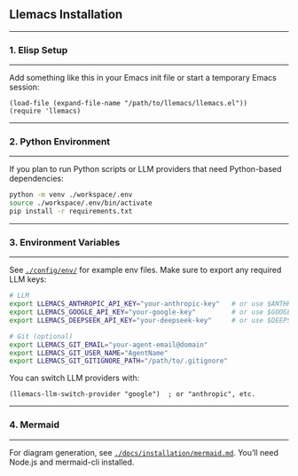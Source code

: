 <!-- ---
!-- Timestamp: 2025-01-11 18:14:20
!-- Author: ywatanabe
!-- File: /home/ywatanabe/proj/llemacs/docs/installation/installation.md
!-- --- -->

## Llemacs Installation

--------------------------------------------------------------------------------
### 1. Elisp Setup
--------------------------------------------------------------------------------

Add something like this in your Emacs init file or start a temporary Emacs session:

```elisp
(load-file (expand-file-name "/path/to/llemacs/llemacs.el"))
(require 'llemacs)
```

--------------------------------------------------------------------------------
### 2. Python Environment
--------------------------------------------------------------------------------

If you plan to run Python scripts or LLM providers that need Python-based dependencies:

```bash
python -m venv ./workspace/.env
source ./workspace/.env/bin/activate
pip install -r requirements.txt
```

--------------------------------------------------------------------------------
### 3. Environment Variables
--------------------------------------------------------------------------------

See [`./config/env/`](../../config/env/) for example env files. Make sure to export any required LLM keys:

```bash
# LLM
export LLEMACS_ANTHROPIC_API_KEY="your-anthropic-key"   # or use $ANTHROPIC_API_KEY
export LLEMACS_GOOGLE_API_KEY="your-google-key"         # or use $GOOGLE_API_KEY
export LLEMACS_DEEPSEEK_API_KEY="your-deepseek-key"     # or use $DEEPSEEK_API_KEY

# Git (optional)
export LLEMACS_GIT_EMAIL="your-agent-email@domain"
export LLEMACS_GIT_USER_NAME="AgentName"
export LLEMACS_GIT_GITIGNORE_PATH="/path/to/.gitignore"
```

You can switch LLM providers with:
```elisp
(llemacs-llm-switch-provider "google")  ; or "anthropic", etc.
```

--------------------------------------------------------------------------------
### 4. Mermaid
--------------------------------------------------------------------------------

For diagram generation, see [`./docs/installation/mermaid.md`](mermaid.md). You’ll need Node.js and mermaid-cli installed.
<!-- <\!-- ---
 !-- !-- Timestamp: 2025-01-11 17:45:15
 !-- !-- Author: ywatanabe
 !-- !-- File: /home/ywatanabe/proj/llemacs/docs/installation/installation.md
 !-- !-- --- -\->
 !-- 
 !-- ## Llemacs Installation
 !-- 
 !-- ### 1. Elisp Setup
 !-- ``` elisp
 !-- (load-file (expand-file-name "/path/to/llemacs/llemacs.el/llemacs.el"))
 !-- (require 'llemacs)
 !-- ```
 !-- ### 2. Python Environment
 !-- 
 !-- ``` bash
 !-- python -m venv ./workspace/.env
 !-- source ./workspace/.env/bin/activate
 !-- python -m pip install -r requirements.txt
 !-- ```
 !-- 
 !-- ### 3. Environment Variables
 !-- Details can be seen at [`./config/env/`](./config/env/).
 !-- For example, LLM API keys are expected as follows:
 !-- ```bash
 !-- # LLM
 !-- export LLEMACS_ANTHROPIC_API_KEY="your-key" # Default: $ANTHROPIC_API_KEY
 !-- export LLEMACS_GOOGLE_API_KEY="your-key" # Default: $GOOGLE_API_KEY
 !-- export LLEMACS_DEEPSEEK_API_KEY="your-key" # Default: $DEEPSEEK_API_KEY
 !-- 
 !-- # Git
 !-- export LLEMACS_GIT_EMAIL="your-agent-email-address"
 !-- export LLEMACS_GIT_USER_NAME="your-agent-name"
 !-- export LLEMACS_GIT_GITIGNORE_PATH="dot-gitignore-path"
 !-- ```
 !-- `(llemacs-llm-switch-provider)` switches the LLM provider to use.
 !-- 
 !-- ### 4. Mermaid
 !-- Please see [`./docs/installation/mermaid.md`](./docs/installation/mermaid.md). -->

